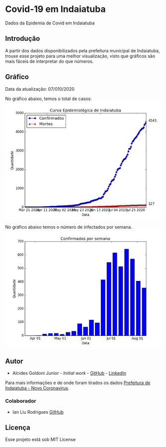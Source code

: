 # Covid-19 em Indaiatuba

Dados da Epidemia de Covid em Indaiatuba

## Introdução

A partir dos dados disponibilizados pela prefeitura municipal de Indaiatuba, trouxe esse projeto para uma melhor visualização, visto que gráficos são mais fáceis de interpretar do que números.

## Gráfico

Data da atualização: 07/010/2020

No gráfico abaixo, temos o total de casos:
![Covid em Indaiatuba](figura.png)


No gráfico abaixo temos o número de infectados por semana.
![Covid Por Semana Indaiatuba](figura_sem.png)

## Autor

* Alcides Goldoni Junior  - *Initial work* - [GitHub](https://github.com/agoldonijr) - [LinkedIn](https://www.linkedin.com/in/alcides-goldoni-junior-50911364/)

Para mais informações e de onde foram tirados os dados [Prefeitura de Indaiatuba - Novo Coronavirus](https://www.indaiatuba.sp.gov.br/saude/vigilancia-em-saude/vigilancia-epidemiologica/novo-coronavirus/).

### Colaborador

* Ian Liu Rodrigues [GitHub](https://github.com/ianliu) 

## Licença 

Esse projeto está sob MIT License 

